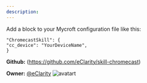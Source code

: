 ```yaml
---
description: 
---
```

Add a block to your Mycroft configuration file like this:

```
"ChromecastSkill": {
"cc_device": "YourDeviceName",
}
```

**Github:** (https://github.com/eClarity/skill-chromecast)

**Owner:** [@eClarity](https://github.com/eClarity) ![avatart](https://avatars3.githubusercontent.com/u/4976498?v=4)

